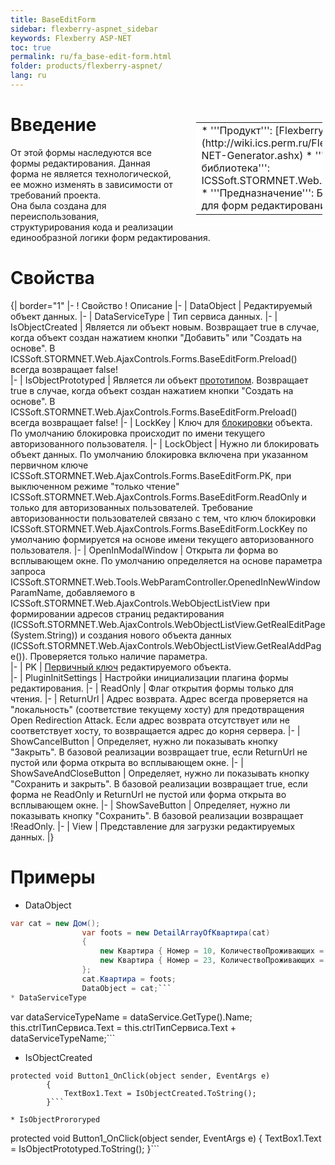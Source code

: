 ```yaml
---
title: BaseEditForm
sidebar: flexberry-aspnet_sidebar
keywords: Flexberry ASP-NET
toc: true
permalink: ru/fa_base-edit-form.html
folder: products/flexberry-aspnet/
lang: ru
---
```


<div style="margin:5px; padding-left:28px; float:right; width:40%; outline:1px solid white;"> <br> <table border="0" width="100%" bgcolor="#6495ED"> <tbody><tr><td bgcolor="#FFFFFF"> 
* '''Продукт''': [Flexberry ASP.Net](http://wiki.ics.perm.ru/Flexberry-ASP-NET-Generator.ashx)
* '''Программная библиотека''': ICSSoft.STORMNET.Web.AjaxControls.XML
* '''Предназначение''': Базовый класс для форм редактирования.
</td>
</tr></tbody></table></a>
</div>



# Введение
От этой формы наследуются все формы редактирования. Данная форма не является технологической, ее можно изменять в зависимости от требований проекта. <br /> Она была создана для переиспользования, структурирования кода и реализации единообразной логики форм редактирования. <br />


# Свойства
{| border="1" 
|- 
! Свойство
! Описание
|-
| DataObject
| Редактируемый объект данных.
|-
| DataServiceType
| Тип сервиса данных.
|-
| IsObjectCreated
| Является ли объект новым.  Возвращает true в случае, когда объект создан нажатием кнопки "Добавить" или "Создать на основе".  В ICSSoft.STORMNET.Web.AjaxControls.Forms.BaseEditForm<T>.Preload() всегда возвращает false!  
|-
| IsObjectPrototyped
| Является ли объект [прототипом](http://wiki.ics.perm.ru/DataObjectPrototype.ashx).  Возвращает true в случае, когда объект создан нажатием кнопки "Создать на основе".  В ICSSoft.STORMNET.Web.AjaxControls.Forms.BaseEditForm<T>.Preload() всегда возвращает false!
|-
| LockKey
| Ключ для [блокировки](http://wiki.ics.perm.ru/ReadOnlyWeb.ashx) объекта.  По умолчанию блокировка происходит по имени текущего авторизованного пользователя.
|-
| LockObject 
| Нужно ли блокировать объект данных.  По умолчанию блокировка включена при указанном первичном ключе ICSSoft.STORMNET.Web.AjaxControls.Forms.BaseEditForm<T>.PK, при выключенном режиме "только чтение" ICSSoft.STORMNET.Web.AjaxControls.Forms.BaseEditForm<T>.ReadOnly и только для авторизованных пользователей.  Требование авторизованности пользователей связано с тем, что ключ блокировки ICSSoft.STORMNET.Web.AjaxControls.Forms.BaseEditForm<T>.LockKey по умолчанию формируется на основе имени текущего авторизованного пользователя. 
|-
| OpenInModalWindow 
| Открыта ли форма во всплывающем окне.  По умолчанию определяется на основе параметра запроса ICSSoft.STORMNET.Web.Tools.WebParamController.OpenedInNewWindowParamName, добавляемого в ICSSoft.STORMNET.Web.AjaxControls.WebObjectListView при формировании адресов страниц редактирования (ICSSoft.STORMNET.Web.AjaxControls.WebObjectListView.GetRealEditPage(System.String)) и создания нового объекта данных (ICSSoft.STORMNET.Web.AjaxControls.WebObjectListView.GetRealAddPage()).  Проверяется только наличие параметра.  
|-
| PK
| [Первичный ключ](http://wiki.ics.perm.ru/Primary-keys-objects.ashx) редактируемого объекта.  
|-
| PluginInitSettings 
| Настройки инициализации плагина формы редактирования. 
|-
| ReadOnly 
| Флаг открытия формы только для чтения.
|-
| ReturnUrl 
| Адрес возврата.  Адрес всегда проверяется на "локальность" (соответствие текущему хосту) для предотвращения Open Redirection Attack.  Если адрес возврата отсутствует или не соответствует хосту, то возвращается адрес до корня сервера.
|-
| ShowCancelButton 
| Определяет, нужно ли показывать кнопку "Закрыть". В базовой реализации возвращает true, если ReturnUrl не пустой или форма открыта во всплывающем окне.
|-
| ShowSaveAndCloseButton 
| Определяет, нужно ли показывать кнопку "Сохранить и закрыть". В базовой реализации возвращает true, если форма не ReadOnly и ReturnUrl не пустой или форма открыта во всплывающем окне.
|-
| ShowSaveButton 
| Определяет, нужно ли показывать кнопку "Сохранить". В базовой реализации возвращает !ReadOnly.
|-
| View 
| Представление для загрузки редактируемых данных.
|}


# Примеры

* DataObject
```cs
var cat = new Дом();
                var foots = new DetailArrayOfКвартира(cat)
                {
                    new Квартира { Номер = 10, КоличествоПроживающих = 3, КоличествоКомнат = 2 },
                    new Квартира { Номер = 23, КоличествоПроживающих = 5, КоличествоКомнат = 4 },
                };
                cat.Квартира = foots;
                DataObject = cat;```
* DataServiceType
```
var dataServiceTypeName = dataService.GetType().Name;
                    this.ctrlТипСервиса.Text = this.ctrlТипСервиса.Text + dataServiceTypeName;```

* IsObjectCreated 
```
protected void Button1_OnClick(object sender, EventArgs e)
        {
            TextBox1.Text = IsObjectCreated.ToString();
        }```

* IsObjectProroryped
```
protected void Button1_OnClick(object sender, EventArgs e)
        {
            TextBox1.Text = IsObjectPrototyped.ToString();
        }```

 

 